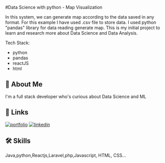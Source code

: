 
#Data Science with python - Map Visualization

In this system, we can generate map according to the data saved in any format. For this example I have used .csv file to store data. I used python "pandas" library for data reading generate map. This is my initial project to learn and research more about Data Science and Data Analysis.

Tech Stack:
- python
- pandas
- reactJS
- html


## 🚀 About Me
I'm a full stack developer who's curious about Data Science and ML


## 🔗 Links
[![portfolio](https://img.shields.io/badge/my_portfolio-000?style=for-the-badge&logo=ko-fi&logoColor=white)](https://github.com/SayonaSajini//)
[![linkedin](https://img.shields.io/badge/linkedin-0A66C2?style=for-the-badge&logo=linkedin&logoColor=white)](https://www.linkedin.com/in/sayonasajini//)



## 🛠 Skills
Java,python,Reactjs,Laravel,php,Javascript, HTML, CSS...

